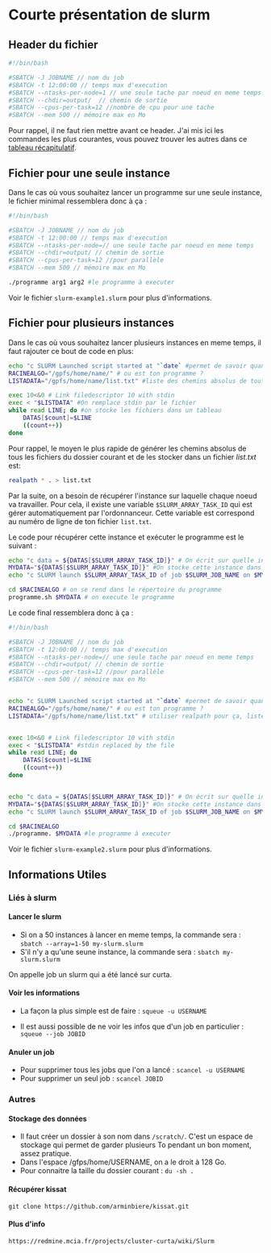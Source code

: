 # Courte présentation de slurm 

## Header du fichier

```bash
#!/bin/bash

#SBATCH -J JOBNAME // nom du job
#SBATCH -t 12:00:00 // temps max d'execution
#SBATCH --ntasks-per-node=1 // une seule tache par noeud en meme temps
#SBATCH --chdir=output/  // chemin de sortie
#SBATCH --cpus-per-task=12 //nombre de cpu pour une tache
#SBATCH --mem 500 // mémoire max en Mo

```

Pour rappel, il ne faut rien mettre avant ce header. J'ai mis ici les commandes les plus courantes, vous pouvez trouver les autres dans ce [tableau récapitulatif](http://https://slurm.schedmd.com/pdfs/summary.pdf "tableau récapitulatif").



## Fichier pour une seule instance

Dans le cas où vous souhaitez lancer un programme sur une seule instance, le fichier minimal ressemblera donc à ça :

```bash
#!/bin/bash

#SBATCH -J JOBNAME // nom du job
#SBATCH -t 12:00:00 // temps max d'execution
#SBATCH --ntasks-per-node=// une seule tache par noeud en meme temps
#SBATCH --chdir=output/ // chemin de sortie
#SBATCH --cpus-per-task=12 //pour parallèle
#SBATCH --mem 500 // mémoire max en Mo

./programme arg1 arg2 #le programme à executer
```

Voir le fichier `slurm-example1.slurm` pour plus d'informations.

## Fichier pour plusieurs instances

Dans le cas où vous souhaitez lancer plusieurs instances en meme temps, il faut rajouter ce bout de code en plus:
```bash
echo "c SLURM Launched script started at "`date` #permet de savoir quand on a lancé le code
RACINEALGO="/gpfs/home/name/" # ou est ton programme ?
LISTADATA="/gpfs/home/name/list.txt" #liste des chemins absolus de toutes les instances

exec 10<&0 # Link filedescriptor 10 with stdin
exec < "$LISTDATA" #On remplace stdin par le fichier
while read LINE; do #on stocke les fichiers dans un tableau
    DATAS[$count]=$LINE
    ((count++))
done
```

Pour rappel, le moyen le plus rapide de générer les chemins absolus de tous les fichiers du dossier courant et de les stocker dans un fichier *list.txt* est:

```bash
realpath * . > list.txt
```

Par la suite, on a besoin de récupérer l'instance sur laquelle chaque noeud va travailler. Pour cela, il existe une variable `$SLURM_ARRAY_TASK_ID` qui est gérer automatiquement par l'ordonnanceur. Cette variable est correspond au numéro de ligne de ton fichier `list.txt`.

Le code pour récupérer cette instance et exécuter le programme est le suivant :

```bash
echo "c data = ${DATAS[$SLURM_ARRAY_TASK_ID]}" # On écrit sur quelle instance on est en train de travailler
MYDATA="${DATAS[$SLURM_ARRAY_TASK_ID]}" #On stocke cette instance dans la variable MYDATA
echo "c SLURM launch $SLURM_ARRAY_TASK_ID of job $SLURM_JOB_NAME on $MYDATA"

cd $RACINEALGO # on se rend dans le répertoire du programme
programme.sh $MYDATA # on execute le programme
```
Le code final ressemblera donc à ça :

```bash
#!/bin/bash

#SBATCH -J JOBNAME // nom du job
#SBATCH -t 12:00:00 // temps max d'execution
#SBATCH --ntasks-per-node=// une seule tache par noeud en meme temps
#SBATCH --chdir=output/ // chemin de sortie
#SBATCH --cpus-per-task=12 //pour parallèle
#SBATCH --mem 500 // mémoire max en Mo


echo "c SLURM Launched script started at "`date` #permet de savoir quand on a lancé le code
RACINEALGO="/gpfs/home/name/" # ou est ton programme ?
LISTADATA="/gpfs/home/name/list.txt" # utiliser realpath pour ça, liste des données que l'on veut parser


exec 10<&0 # Link filedescriptor 10 with stdin
exec < "$LISTDATA" #stdin replaced by the file
while read LINE; do
    DATAS[$count]=$LINE
    ((count++))
done


echo "c data = ${DATAS[$SLURM_ARRAY_TASK_ID]}" # On écrit sur quelle instance on est en train de travailler
MYDATA="${DATAS[$SLURM_ARRAY_TASK_ID]}" #On stocke cette instance dans la variable MYDATA
echo "c SLURM launch $SLURM_ARRAY_TASK_ID of job $SLURM_JOB_NAME on $MYDATA"

cd $RACINEALGO
./programme. $MYDATA #le programme à executer


```

Voir le fichier `slurm-example2.slurm` pour plus d'informations.

## Informations Utiles

### Liés à slurm
#### Lancer le slurm
- Si on a 50 instances à lancer en meme temps, la commande sera : `sbatch --array=1-50 my-slurm.slurm`
- S'il n'y a qu'une seune instance, la commande sera : `sbatch my-slurm.slurm`

On appelle job un slurm qui a été lancé sur curta.

#### Voir les informations
- La façon la plus simple est de faire : `squeue -u USERNAME`

- Il est aussi possible de ne voir les infos que d'un job en particulier : `squeue --job JOBID`

#### Anuler un job

- Pour supprimer tous les jobs que l'on a lancé : `scancel -u USERNAME`
- Pour supprimer un seul job : `scancel JOBID`

### Autres
#### Stockage des données
- Il faut créer un dossier à son nom dans `/scratch/`. C'est un espace de stockage qui permet de garder plusieurs To pendant un bon moment, assez pratique.
- Dans l'espace /gfps/home/USERNAME, on a le droit à 128 Go.
- Pour connaitre la taille du dossier courant : `du -sh .`

#### Récupérer kissat
`git clone https://github.com/arminbiere/kissat.git`

#### Plus d'info 

`https://redmine.mcia.fr/projects/cluster-curta/wiki/Slurm`


